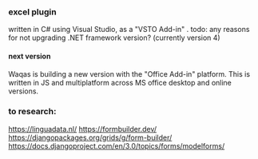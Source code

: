 
### excel plugin
written in C# using Visual Studio, as a "VSTO Add-in" . 
todo: any reasons for not upgrading .NET framework version? (currently version 4) 

#### next version
Waqas is building a new version with the "Office Add-in" platform. This is written in JS and multiplatform across MS office desktop and online versions.


### to research:
https://linguadata.nl/
https://formbuilder.dev/
https://djangopackages.org/grids/g/form-builder/
https://docs.djangoproject.com/en/3.0/topics/forms/modelforms/